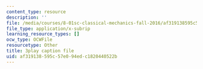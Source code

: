 ```yaml
---
content_type: resource
description: ''
file: /media/courses/8-01sc-classical-mechanics-fall-2016/af319138595c57e094edc1820440522b_cwO5KdgBQh0.vtt
file_type: application/x-subrip
learning_resource_types: []
ocw_type: OCWFile
resourcetype: Other
title: 3play caption file
uid: af319138-595c-57e0-94ed-c1820440522b
---
```

